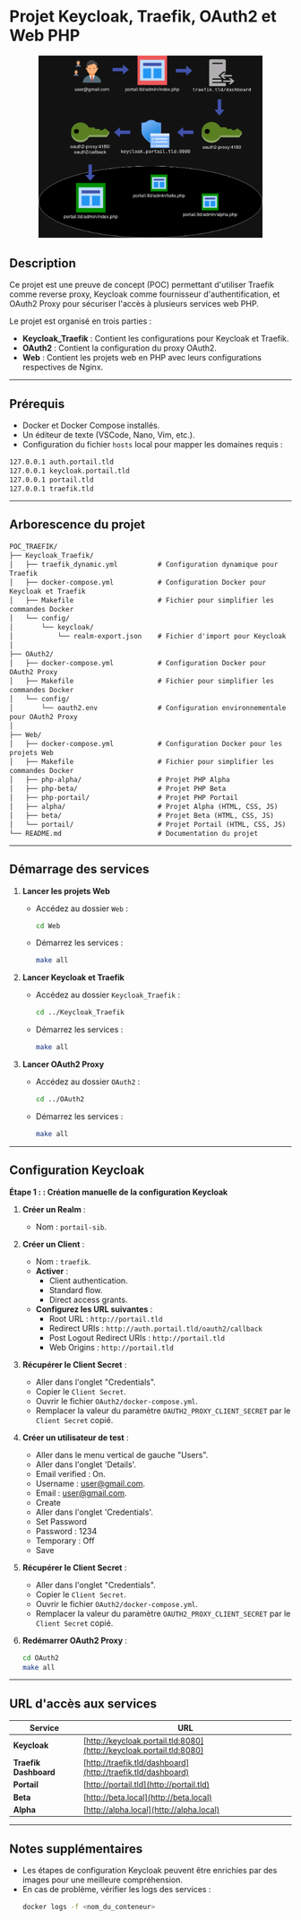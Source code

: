 # Projet Keycloak, Traefik, OAuth2 et Web PHP

<p align="center">
    <img src="https://github.com/Rbtsv2/poc-traefik-keycloak-oauth2-web-php/blob/master/poc.png?raw=true" width="400" alt="Keycloak OAuth2 Traefik">
</p>


## Description

Ce projet est une preuve de concept (POC) permettant d'utiliser Traefik comme reverse proxy, Keycloak comme fournisseur d'authentification, et OAuth2 Proxy pour sécuriser l'accès à plusieurs services web PHP.

Le projet est organisé en trois parties :
- **Keycloak_Traefik** : Contient les configurations pour Keycloak et Traefik.
- **OAuth2** : Contient la configuration du proxy OAuth2.
- **Web** : Contient les projets web en PHP avec leurs configurations respectives de Nginx.

---

## Prérequis

- Docker et Docker Compose installés.
- Un éditeur de texte (VSCode, Nano, Vim, etc.).
- Configuration du fichier `hosts` local pour mapper les domaines requis :

```plaintext
127.0.0.1 auth.portail.tld
127.0.0.1 keycloak.portail.tld
127.0.0.1 portail.tld
127.0.0.1 traefik.tld
```

---

## Arborescence du projet

```
POC_TRAEFIK/
├── Keycloak_Traefik/
│   ├── traefik_dynamic.yml          # Configuration dynamique pour Traefik
│   ├── docker-compose.yml           # Configuration Docker pour Keycloak et Traefik
│   ├── Makefile                     # Fichier pour simplifier les commandes Docker
│   └── config/
│       └── keycloak/
│           └── realm-export.json    # Fichier d'import pour Keycloak
│
├── OAuth2/
│   ├── docker-compose.yml           # Configuration Docker pour OAuth2 Proxy
│   ├── Makefile                     # Fichier pour simplifier les commandes Docker
│   └── config/
│       └── oauth2.env               # Configuration environnementale pour OAuth2 Proxy
│
├── Web/
│   ├── docker-compose.yml           # Configuration Docker pour les projets Web
│   ├── Makefile                     # Fichier pour simplifier les commandes Docker
│   ├── php-alpha/                   # Projet PHP Alpha
│   ├── php-beta/                    # Projet PHP Beta
│   ├── php-portail/                 # Projet PHP Portail
│   ├── alpha/                       # Projet Alpha (HTML, CSS, JS)
│   ├── beta/                        # Projet Beta (HTML, CSS, JS)
│   └── portail/                     # Projet Portail (HTML, CSS, JS)
└── README.md                        # Documentation du projet
```

---

## Démarrage des services

1. **Lancer les projets Web**
   - Accédez au dossier `Web` :
     ```bash
     cd Web
     ```
   - Démarrez les services :
     ```bash
     make all
     ```

2. **Lancer Keycloak et Traefik**
   - Accédez au dossier `Keycloak_Traefik` :
     ```bash
     cd ../Keycloak_Traefik
     ```
   - Démarrez les services :
     ```bash
     make all
     ```

3. **Lancer OAuth2 Proxy**
   - Accédez au dossier `OAuth2` :
     ```bash
     cd ../OAuth2
     ```
   - Démarrez les services :
     ```bash
     make all
     ```

---

## Configuration Keycloak

**Étape 1 : : Création manuelle de la configuration Keycloak**

1. **Créer un Realm** :
   - Nom : `portail-sib`.
2. **Créer un Client** :
   - Nom : `traefik`.
   - **Activer** :
     - Client authentication.
     - Standard flow.
     - Direct access grants.
   - **Configurez les URL suivantes** :
     - Root URL : `http://portail.tld`
     - Redirect URIs : `http://auth.portail.tld/oauth2/callback`
     - Post Logout Redirect URIs : `http://portail.tld`
     - Web Origins : `http://portail.tld`
3. **Récupérer le Client Secret** :
   - Aller dans l'onglet "Credentials".
   - Copier le `Client Secret`.
   - Ouvrir le fichier `OAuth2/docker-compose.yml`.
   - Remplacer la valeur du paramètre `OAUTH2_PROXY_CLIENT_SECRET` par le `Client Secret` copié.

3. **Créer un utilisateur de test** :
   - Aller dans le menu vertical de gauche "Users".
   - Aller dans l'onglet 'Details'.
    - Email verified : On.
    - Username : user@gmail.com.
    - Email : user@gmail.com.
    - Create
   - Aller dans l'onglet 'Credentials'.
    - Set Password
    - Password : 1234
    - Temporary : Off 
    - Save

4. **Récupérer le Client Secret** :
   - Aller dans l'onglet "Credentials".
   - Copier le `Client Secret`.
   - Ouvrir le fichier `OAuth2/docker-compose.yml`.
   - Remplacer la valeur du paramètre `OAUTH2_PROXY_CLIENT_SECRET` par le `Client Secret` copié.

5. **Redémarrer OAuth2 Proxy** :
   ```bash
   cd OAuth2
   make all
   ```

---

## URL d'accès aux services

| Service                 | URL                                      |
|-------------------------|------------------------------------------|
| **Keycloak**           | [http://keycloak.portail.tld:8080](http://keycloak.portail.tld:8080) |
| **Traefik Dashboard**  | [http://traefik.tld/dashboard](http://traefik.tld/dashboard)         |
| **Portail**            | [http://portail.tld](http://portail.tld)                            |
| **Beta**               | [http://beta.local](http://beta.local)                              |
| **Alpha**              | [http://alpha.local](http://alpha.local)                           |

---


## Notes supplémentaires
- Les étapes de configuration Keycloak peuvent être enrichies par des images pour une meilleure compréhension.
- En cas de problème, vérifier les logs des services :
  ```bash
  docker logs -f <nom_du_conteneur>
  ```
